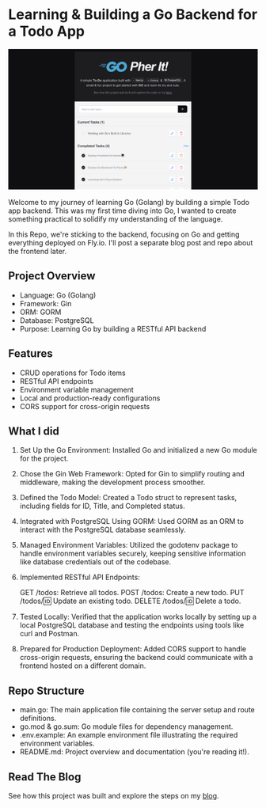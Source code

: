 # Learning & Building a Go Backend for a Todo App

![Image](/gopher-todo.png)

Welcome to my journey of learning Go (Golang) by building a simple Todo app backend. This was my first time diving into Go, I wanted to create something practical to solidify my understanding of the language.

In this Repo, we're sticking to the backend, focusing on Go and getting everything deployed on Fly.io. I'll post a separate blog post and repo about the frontend later.

## Project Overview
- Language: Go (Golang)
- Framework: Gin
- ORM: GORM
- Database: PostgreSQL
- Purpose: Learning Go by building a RESTful API backend

## Features

- CRUD operations for Todo items
- RESTful API endpoints
- Environment variable management
- Local and production-ready configurations
- CORS support for cross-origin requests

## What I did

1. Set Up the Go Environment: Installed Go and initialized a new Go module for the project.

2. Chose the Gin Web Framework: Opted for Gin to simplify routing and middleware, making the development process smoother.

3. Defined the Todo Model: Created a Todo struct to represent tasks, including fields for ID, Title, and Completed status.

4. Integrated with PostgreSQL Using GORM: Used GORM as an ORM to interact with the PostgreSQL database seamlessly.

5. Managed Environment Variables: Utilized the godotenv package to handle environment variables securely, keeping sensitive information like database credentials out of the codebase.

6. Implemented RESTful API Endpoints:

    GET /todos: Retrieve all todos.
    POST /todos: Create a new todo.
    PUT /todos/:id: Update an existing todo.
    DELETE /todos/:id: Delete a todo.

7. Tested Locally: Verified that the application works locally by setting up a local PostgreSQL database and testing the endpoints using tools like curl and Postman.

8. Prepared for Production Deployment: Added CORS support to handle cross-origin requests, ensuring the backend could communicate with a frontend hosted on a different domain.

## Repo Structure

- main.go: The main application file containing the server setup and route definitions.
- go.mod & go.sum: Go module files for dependency management.
- .env.example: An example environment file illustrating the required environment variables.
- README.md: Project overview and documentation (you're reading it!).

## Read The Blog

See how this project was built and explore the steps on my [blog](https://www.jorge-perez.dev/blog/golang-app-backend).
